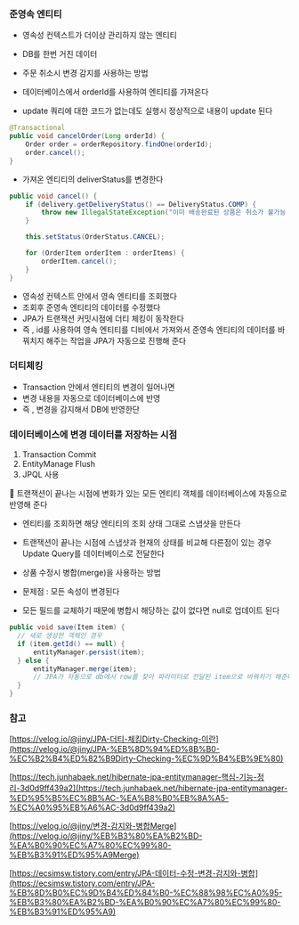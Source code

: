 ### 준영속 엔티티

- 영속성 컨텍스트가 더이상 관리하지 않는 엔티티
- DB를 한번 거친 데이터

- 주문 취소시 변경 감지를 사용하는 방법
- 데이터베이스에서 orderId를 사용하여 엔티티를 가져온다
- update 쿼리에 대한 코드가 없는데도 실행시 정상적으로 내용이 update 된다

```java
@Transactional
public void cancelOrder(Long orderId) {
    Order order = orderRepository.findOne(orderId);
    order.cancel();
}
```

- 가져온 엔티티의  deliverStatus를 변경한다

```java
public void cancel() {
    if (delivery.getDeliveryStatus() == DeliveryStatus.COMP) {
        throw new IllegalStateException("이미 배송완료된 상품은 취소가 불가능 합니다");
    }

    this.setStatus(OrderStatus.CANCEL);

    for (OrderItem orderItem : orderItems) {
        orderItem.cancel();
    }
}
```

- 영속성 컨텍스트 안에서 영속 엔티티를 조회했다
- 조회후 준영속 엔티티의 데이터를 수정했다
- JPA가 트랜잭션 커밋시점에 더티 체킹이 동작한다
- 즉 , id를 사용하여 영속 엔티티를 디비에서 가져와서 준영속 엔티티의 데이터를 바꿔치지 해주는 작업을 JPA가 자동으로 진행해 준다

### 더티체킹

- Transaction 안에서 엔티티의 변경이 일어나면
- 변경 내용을 자동으로 데이터베이스에 반영
- 즉 , 변경을 감지해서 DB에 반영한단

### 데이터베이스에 변경 데이터를 저장하는 시점

1. Transaction Commit
2. EntityManage Flush
3. JPQL 사용

<aside>
📌 트랜잭션이 끝나는 시점에 변화가 있는 모든 엔티티 객체를 데이터베이스에 자동으로 반영해 준다

</aside>

- 엔티티를 조회하면 해당 엔티티의 조회 상태 그대로 스냅샷을 만든다
- 트랜잭션이 끝나는 시점에 스냅샷과 현재의 상태를 비교해 다른점이 있는 경우 Update Query를 데이터베이스로 전달한다

- 상품 수정시 병합(merge)을 사용하는 방법
- 문제점 : 모든 속성이 변경된다
- 모든 필드를 교체하기 때문에 병합시 해당하는 값이 없다면 null로 업데이트 된다

```java
public void save(Item item) {
  // 새로 생성한 객체인 경우
  if (item.getId() == null) {
      entityManager.persist(item);
  } else {
      entityManager.merge(item);
      // JPA가 자동으로 db에서 row를 찾아 파라미터로 전달된 item으로 바꿔치기 해준다
  }
}
```

### 참고

[https://velog.io/@jiny/JPA-더티-체킹Dirty-Checking-이란](https://velog.io/@jiny/JPA-%EB%8D%94%ED%8B%B0-%EC%B2%B4%ED%82%B9Dirty-Checking-%EC%9D%B4%EB%9E%80)

[https://tech.junhabaek.net/hibernate-jpa-entitymanager-핵심-기능-정리-3d0d9ff439a2](https://tech.junhabaek.net/hibernate-jpa-entitymanager-%ED%95%B5%EC%8B%AC-%EA%B8%B0%EB%8A%A5-%EC%A0%95%EB%A6%AC-3d0d9ff439a2)

[https://velog.io/@jiny/변경-감지와-병합Merge](https://velog.io/@jiny/%EB%B3%80%EA%B2%BD-%EA%B0%90%EC%A7%80%EC%99%80-%EB%B3%91%ED%95%A9Merge)

[https://ecsimsw.tistory.com/entry/JPA-데이터-수정-변경-감지와-병합](https://ecsimsw.tistory.com/entry/JPA-%EB%8D%B0%EC%9D%B4%ED%84%B0-%EC%88%98%EC%A0%95-%EB%B3%80%EA%B2%BD-%EA%B0%90%EC%A7%80%EC%99%80-%EB%B3%91%ED%95%A9)